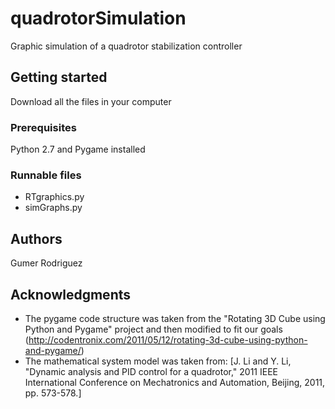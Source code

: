 # quadrotorSimulation
Graphic simulation of a quadrotor stabilization controller

## Getting started

Download all the files in your computer

### Prerequisites

Python 2.7 and Pygame installed

### Runnable files

* RTgraphics.py
* simGraphs.py

## Authors

Gumer Rodriguez 

## Acknowledgments

* The pygame code structure was taken from the "Rotating 3D Cube using Python and Pygame" project and then modified to fit our goals (http://codentronix.com/2011/05/12/rotating-3d-cube-using-python-and-pygame/)
* The mathematical system model was taken from: [J. Li and Y. Li, "Dynamic analysis and PID control for a quadrotor," 2011 IEEE International Conference on Mechatronics and Automation, Beijing, 2011, pp. 573-578.]
